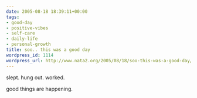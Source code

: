 ```yaml
---
date: 2005-08-18 18:39:11+00:00
tags:
- good-day
- positive-vibes
- self-care
- daily-life
- personal-growth
title: soo.. this was a good day
wordpress_id: 1114
wordpress_url: http://www.nata2.org/2005/08/18/soo-this-was-a-good-day/
---
```


slept. hung out. worked. 

good things are happening.